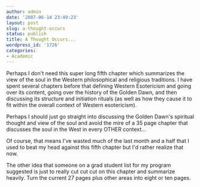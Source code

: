 ```yaml
---
author: admin
date: '2007-06-14 23:49:23'
layout: post
slug: a-thought-occurs
status: publish
title: A Thought Occurs...
wordpress_id: '1726'
categories:
- Academic
---
```

Perhaps I don't need this super long fifth chapter which summarizes the view of the soul in the Western philosophical and religious traditions. I have spent several chapters before that defining Western Esotericism and going over its content, going over the history of the Golden Dawn, and then discussing its structure and initiation rituals (as well as how they cause it to fit within the overall context of Western esotericism).

Perhaps I should just go straight into discussing the Golden Dawn's spiritual thought and view of the soul and avoid the mire of a 35 page chapter that discusses the soul in the West in every OTHER context...

Of course, that means I've wasted much of the last month and a half that I used to beat my head against this fifth chapter but I'd rather realize that now.

The other idea that someone on a grad student list for my program suggested is just to really cut cut cut on this chapter and summarize heavily. Turn the current 27 pages plus other areas into eight or ten pages.
